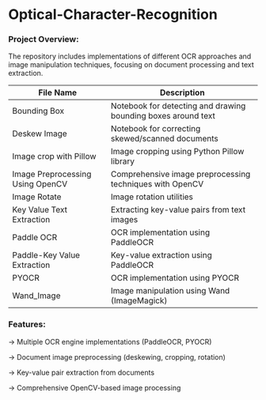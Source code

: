 # Optical-Character-Recognition

### Project Overview:
The repository includes implementations of different OCR approaches and image manipulation techniques, focusing on document processing and text extraction.

| File Name | Description |
|-----------|-------------|
| Bounding Box | Notebook for detecting and drawing bounding boxes around text |
| Deskew Image | Notebook for correcting skewed/scanned documents |
| Image crop with Pillow | Image cropping using Python Pillow library |
| Image Preprocessing Using OpenCV | Comprehensive image preprocessing techniques with OpenCV |
| Image Rotate | Image rotation utilities |
| Key Value Text Extraction | Extracting key-value pairs from text images |
| Paddle OCR | OCR implementation using PaddleOCR |
| Paddle-Key Value Extraction | Key-value extraction using PaddleOCR |
| PYOCR | OCR implementation using PYOCR |
| Wand_Image | Image manipulation using Wand (ImageMagick) |

### Features:

-> Multiple OCR engine implementations (PaddleOCR, PYOCR)

-> Document image preprocessing (deskewing, cropping, rotation)

-> Key-value pair extraction from documents

-> Comprehensive OpenCV-based image processing



